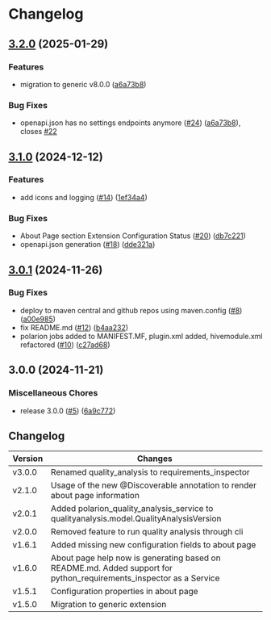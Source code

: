 # Changelog

## [3.2.0](https://github.com/SchweizerischeBundesbahnen/ch.sbb.polarion.extension.requirements-inspector/compare/v3.1.0...v3.2.0) (2025-01-29)


### Features

* migration to generic v8.0.0 ([a6a73b8](https://github.com/SchweizerischeBundesbahnen/ch.sbb.polarion.extension.requirements-inspector/commit/a6a73b8cedfb52efdde5ab327fcb1739e5061221))


### Bug Fixes

* openapi.json has no settings endpoints anymore ([#24](https://github.com/SchweizerischeBundesbahnen/ch.sbb.polarion.extension.requirements-inspector/issues/24)) ([a6a73b8](https://github.com/SchweizerischeBundesbahnen/ch.sbb.polarion.extension.requirements-inspector/commit/a6a73b8cedfb52efdde5ab327fcb1739e5061221)), closes [#22](https://github.com/SchweizerischeBundesbahnen/ch.sbb.polarion.extension.requirements-inspector/issues/22)

## [3.1.0](https://github.com/SchweizerischeBundesbahnen/ch.sbb.polarion.extension.requirements-inspector/compare/v3.0.1...v3.1.0) (2024-12-12)


### Features

* add icons and logging ([#14](https://github.com/SchweizerischeBundesbahnen/ch.sbb.polarion.extension.requirements-inspector/issues/14)) ([1ef34a4](https://github.com/SchweizerischeBundesbahnen/ch.sbb.polarion.extension.requirements-inspector/commit/1ef34a47774e0395e92c01f399901ac72a07bc3f))


### Bug Fixes

* About Page section Extension Configuration Status ([#20](https://github.com/SchweizerischeBundesbahnen/ch.sbb.polarion.extension.requirements-inspector/issues/20)) ([db7c221](https://github.com/SchweizerischeBundesbahnen/ch.sbb.polarion.extension.requirements-inspector/commit/db7c22116c33a59f01dd1efdca8e0b98ab527335))
* openapi.json generation ([#18](https://github.com/SchweizerischeBundesbahnen/ch.sbb.polarion.extension.requirements-inspector/issues/18)) ([dde321a](https://github.com/SchweizerischeBundesbahnen/ch.sbb.polarion.extension.requirements-inspector/commit/dde321a9ef984d172226a066dc5c92514f7937bb))

## [3.0.1](https://github.com/SchweizerischeBundesbahnen/ch.sbb.polarion.extension.requirements-inspector/compare/v3.0.0...v3.0.1) (2024-11-26)


### Bug Fixes

* deploy to maven central and github repos using maven.config ([#8](https://github.com/SchweizerischeBundesbahnen/ch.sbb.polarion.extension.requirements-inspector/issues/8)) ([a00e985](https://github.com/SchweizerischeBundesbahnen/ch.sbb.polarion.extension.requirements-inspector/commit/a00e985aabe45959c5dce2f759c25399c9e6f989))
* fix README.md ([#12](https://github.com/SchweizerischeBundesbahnen/ch.sbb.polarion.extension.requirements-inspector/issues/12)) ([b4aa232](https://github.com/SchweizerischeBundesbahnen/ch.sbb.polarion.extension.requirements-inspector/commit/b4aa2323d2ece0f221ca7a79089e98dfb5d59686))
* polarion jobs added to MANIFEST.MF, plugin.xml added, hivemodule.xml refactored ([#10](https://github.com/SchweizerischeBundesbahnen/ch.sbb.polarion.extension.requirements-inspector/issues/10)) ([c27ad68](https://github.com/SchweizerischeBundesbahnen/ch.sbb.polarion.extension.requirements-inspector/commit/c27ad68313667c6f1016c03a89a6d2d406d405ee))

## 3.0.0 (2024-11-21)


### Miscellaneous Chores

* release 3.0.0 ([#5](https://github.com/SchweizerischeBundesbahnen/ch.sbb.polarion.extension.requirements-inspector/issues/5)) ([6a9c772](https://github.com/SchweizerischeBundesbahnen/ch.sbb.polarion.extension.requirements-inspector/commit/6a9c7728c83bd6cc6803f1ac02dd4c6db0d2929e))

## Changelog

| Version | Changes                                                                                                            |
|---------|--------------------------------------------------------------------------------------------------------------------|
| v3.0.0  | Renamed quality_analysis to requirements_inspector                                                                 |
| v2.1.0  | Usage of the new @Discoverable annotation to render about page information                                         |
| v2.0.1  | Added polarion_quality_analysis_service to qualityanalysis.model.QualityAnalysisVersion                            |
| v2.0.0  | Removed feature to run quality analysis through cli                                                                |
| v1.6.1  | Added missing new configuration fields to about page                                                               |
| v1.6.0  | About page help now is generating based on README.md. Added support for python_requirements_inspector as a Service |
| v1.5.1  | Configuration properties in about page                                                                             |
| v1.5.0  | Migration to generic extension                                                                                     |
